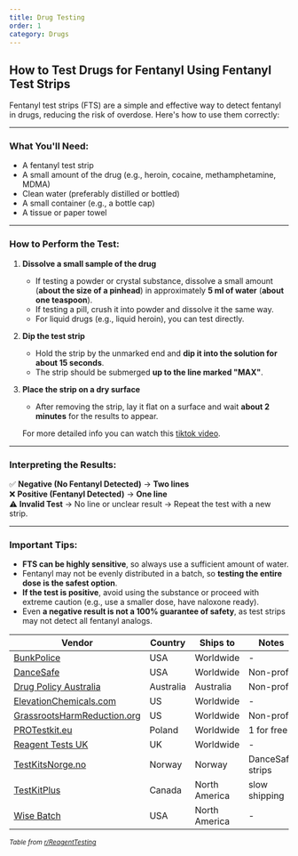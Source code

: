 ```yaml
---
title: Drug Testing
order: 1
category: Drugs
---
```


## **How to Test Drugs for Fentanyl Using Fentanyl Test Strips**

Fentanyl test strips (FTS) are a simple and effective way to detect fentanyl in drugs, reducing the risk of overdose. Here's how to use them correctly:

---

### **What You'll Need:**
- A fentanyl test strip
- A small amount of the drug (e.g., heroin, cocaine, methamphetamine, MDMA)
- Clean water (preferably distilled or bottled)
- A small container (e.g., a bottle cap)
- A tissue or paper towel

---

### **How to Perform the Test:**
1. **Dissolve a small sample of the drug**
    - If testing a powder or crystal substance, dissolve a small amount (**about the size of a pinhead**) in approximately **5 ml of water** (**about one teaspoon**).
    - If testing a pill, crush it into powder and dissolve it the same way.
    - For liquid drugs (e.g., liquid heroin), you can test directly.

2. **Dip the test strip**
    - Hold the strip by the unmarked end and **dip it into the solution for about 15 seconds**.
    - The strip should be submerged **up to the line marked "MAX"**.

3. **Place the strip on a dry surface**
    - After removing the strip, lay it flat on a surface and wait **about 2 minutes** for the results to appear.

   For more detailed info you can watch this [tiktok video](https://www.tiktok.com/@end.overdose/video/7482116024209247531).
---

### **Interpreting the Results:**
✅ **Negative (No Fentanyl Detected)** → **Two lines**  
❌ **Positive (Fentanyl Detected)** → **One line**  
⚠️ **Invalid Test** → No line or unclear result → Repeat the test with a new strip.

---

### **Important Tips:**
- **FTS can be highly sensitive**, so always use a sufficient amount of water.
- Fentanyl may not be evenly distributed in a batch, so **testing the entire dose is the safest option**.
- **If the test is positive**, avoid using the substance or proceed with extreme caution (e.g., use a smaller dose, have naloxone ready).
- Even **a negative result is not a 100% guarantee of safety**, as test strips may not detect all fentanyl analogs.

| Vendor                                                          |Country   |Ships to      |Notes            |
|-----------------------------------------------------------------|----------|--------------|-----------------|
| [BunkPolice](https://bunkpolice.com/product-category/fentkits/) |USA       |Worldwide     |-                |
| [DanceSafe](https://dancesafe.org/product/fentanyl-test-strips-pack-of-10-free-shipping/)                                                   |USA       |Worldwide     |Non-profit       |
| [Drug Policy Australia](https://www.drugpolicy.org.au/shop)                                       |Australia |Australia     |Non-profit       |
| [ElevationChemicals.com](https://elevationchemicals.com/product/fent-testing-strip/)                                      |US        |Worldwide     |-                |
| [GrassrootsHarmReduction.org](https://grassrootsharmreduction.org/product-category/fentanyl-test-strips)                                 |US        |Worldwide     |Non-profit       |
| [PROTestkit.eu](https://protestkit.eu/fentanyl-test-strips/)                                               |Poland    |Worldwide     |1 for free       |
| [Reagent Tests UK](https://www.reagent-tests.uk/product/fentanyl-test-strip/)                                            |UK        |Worldwide     |-                |
| [TestKitsNorge.no](https://testkitsnorge.no)                                            |Norway    |Norway        |DanceSafe strips |
| [TestKitPlus](https://testkitplus.com/product/fentanyl-test-kit)                                                 |Canada    |North America |slow shipping    |
| [Wise Batch](https://wisebatch.com)                                                  |USA       |North America |-                |

*<small>Table from [r/ReagentTesting](https://www.reddit.com/r/ReagentTesting/wiki/test_kit_suppliers/#wiki_drug_checking_test_kits)</small>*
